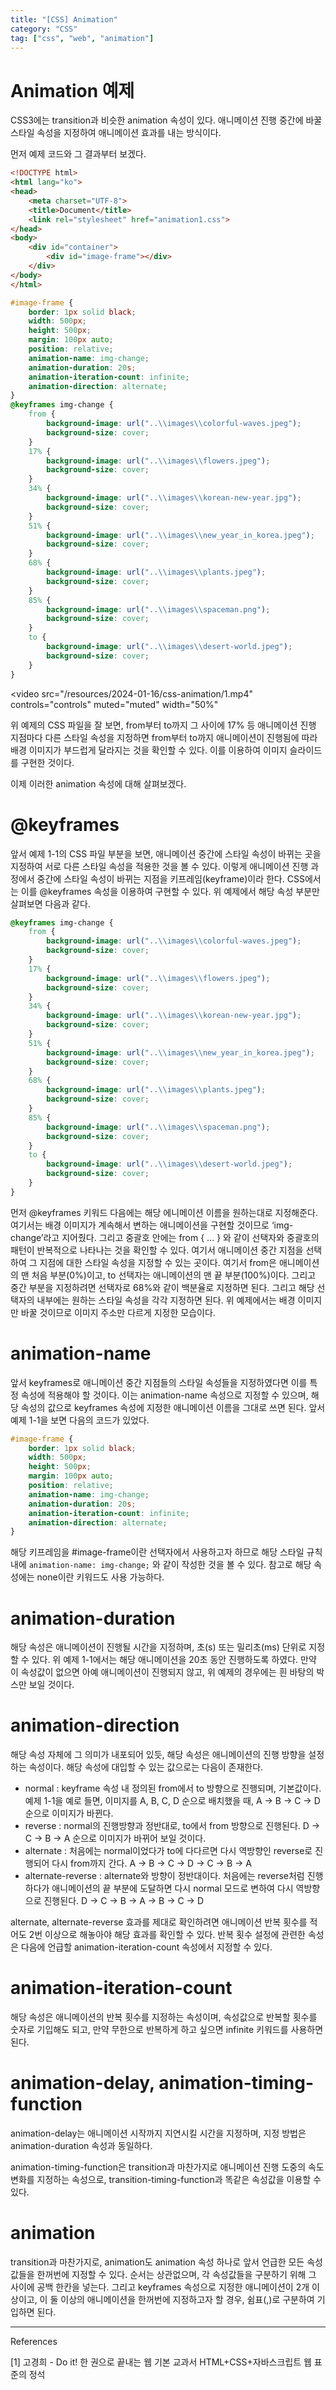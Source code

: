 ```yaml
---
title: "[CSS] Animation"
category: "CSS"
tag: ["css", "web", "animation"]
---
```

# Animation 예제

CSS3에는 transition과 비슷한 animation 속성이 있다. 애니메이션 진행 중간에 바꿀 스타일 속성을 지정하여 애니메이션 효과를 내는 방식이다. 

먼저 예제 코드와 그 결과부터 보겠다. 

```html
<!DOCTYPE html>
<html lang="ko">
<head>
    <meta charset="UTF-8">
    <title>Document</title>
    <link rel="stylesheet" href="animation1.css">
</head>
<body>
    <div id="container">
        <div id="image-frame"></div>
    </div>
</body>
</html>
```

```css
#image-frame {
    border: 1px solid black;
    width: 500px;
    height: 500px;
    margin: 100px auto;
    position: relative;
    animation-name: img-change;
    animation-duration: 20s;
    animation-iteration-count: infinite;
    animation-direction: alternate;
}
@keyframes img-change {
    from {
        background-image: url("..\\images\\colorful-waves.jpeg");
        background-size: cover;
    }
    17% {
        background-image: url("..\\images\\flowers.jpeg");
        background-size: cover;
    }
    34% {
        background-image: url("..\\images\\korean-new-year.jpg");
        background-size: cover;
    }
    51% {
        background-image: url("..\\images\\new_year_in_korea.jpeg");
        background-size: cover;
    }
    68% {
        background-image: url("..\\images\\plants.jpeg");
        background-size: cover;
    }
    85% {
        background-image: url("..\\images\\spaceman.png");
        background-size: cover;
    }
    to {
        background-image: url("..\\images\\desert-world.jpeg");
        background-size: cover;
    }
}
```

<video 
    src="/resources/2024-01-16/css-animation/1.mp4" controls="controls"
    muted="muted"
    width="50%"
></video>

위 예제의 CSS 파일을 잘 보면, from부터 to까지 그 사이에 17% 등 애니메이션 진행 지점마다 다른 스타일 속성을 지정하면 from부터 to까지 애니메이션이 진행됨에 따라 배경 이미지가 부드럽게 달라지는 것을 확인할 수 있다. 이를 이용하여 이미지 슬라이드를 구현한 것이다. 

이제 이러한 animation 속성에 대해 살펴보겠다. 

# @keyframes

앞서 예제 1-1의 CSS 파일 부분을 보면, 애니메이션 중간에 스타일 속성이 바뀌는 곳을 지정하여 서로 다른 스타일 속성을 적용한 것을 볼 수 있다. 이렇게 애니메이션 진행 과정에서 중간에 스타일 속성이 바뀌는 지점을 키프레임(keyframe)이라 한다. CSS에서는 이를 @keyframes 속성을 이용하여 구현할 수 있다. 위 예제에서 해당 속성 부분만 살펴보면 다음과 같다. 

```css
@keyframes img-change {
    from {
        background-image: url("..\\images\\colorful-waves.jpeg");
        background-size: cover;
    }
    17% {
        background-image: url("..\\images\\flowers.jpeg");
        background-size: cover;
    }
    34% {
        background-image: url("..\\images\\korean-new-year.jpg");
        background-size: cover;
    }
    51% {
        background-image: url("..\\images\\new_year_in_korea.jpeg");
        background-size: cover;
    }
    68% {
        background-image: url("..\\images\\plants.jpeg");
        background-size: cover;
    }
    85% {
        background-image: url("..\\images\\spaceman.png");
        background-size: cover;
    }
    to {
        background-image: url("..\\images\\desert-world.jpeg");
        background-size: cover;
    }
}
```

먼저 @keyframes 키워드 다음에는 해당 에니메이션 이름을 원하는대로 지정해준다. 여기서는 배경 이미지가 계속해서 변하는 애니메이션을 구현할 것이므로 ‘img-change’라고 지어줬다. 그리고 중괄호 안에는 from { … } 와 같이 선택자와 중괄호의 패턴이 반복적으로 나타나는 것을 확인할 수 있다. 여기서 애니메이션 중간 지점을 선택하여 그 지점에 대한 스타일 속성을 지정할 수 있는 곳이다. 여기서 from은 애니메이션의 맨 처음 부분(0%)이고, to 선택자는 애니메이션의 맨 끝 부분(100%)이다. 그리고 중간 부분을 지정하려면 선택자로 68%와 같이 백분율로 지정하면 된다. 그리고 해당 선택자의 내부에는 원하는 스타일 속성을 각각 지정하면 된다. 위 예제에서는 배경 이미지만 바꿀 것이므로 이미지 주소만 다르게 지정한 모습이다. 

# animation-name

앞서 keyframes로 애니메이션 중간 지점들의 스타일 속성들을 지정하였다면 이를 특정 속성에 적용해야 할 것이다. 이는 animation-name 속성으로 지정할 수 있으며, 해당 속성의 값으로 keyframes 속성에 지정한 애니메이션 이름을 그대로 쓰면 된다. 앞서 예제 1-1을 보면 다음의 코드가 있었다. 

```css
#image-frame {
    border: 1px solid black;
    width: 500px;
    height: 500px;
    margin: 100px auto;
    position: relative;
    animation-name: img-change;
    animation-duration: 20s;
    animation-iteration-count: infinite;
    animation-direction: alternate;
}
```

해당 키프레임을 #image-frame이란 선택자에서 사용하고자 하므로 해당 스타일 규칙 내에 `animation-name: img-change;` 와 같이 작성한 것을 볼 수 있다. 참고로 해당 속성에는 none이란 키워드도 사용 가능하다. 

# animation-duration

해당 속성은 애니메이션이 진행될 시간을 지정하며, 초(s) 또는 밀리초(ms) 단위로 지정할 수 있다. 위 예제 1-1에서는 해당 애니메이션을 20초 동안 진행하도록 하였다. 만약 이 속성값이 없으면 아예 애니메이션이 진행되지 않고, 위 예제의 경우에는 흰 바탕의 박스만 보일 것이다. 

# animation-direction

해당 속성 자체에 그 의미가 내포되어 있듯, 해당 속성은 애니메이션의 진행 방향을 설정하는 속성이다. 해당 속성에 대입할 수 있는 값으로는 다음이 존재한다. 

- normal : keyframe 속성 내 정의된 from에서 to 방향으로 진행되며, 기본값이다. 예제 1-1을 예로 들면, 이미지를 A, B, C, D 순으로 배치했을 때, A → B → C → D 순으로 이미지가 바뀐다.
- reverse : normal의 진행방향과 정반대로, to에서 from 방향으로 진행된다. D → C → B → A 순으로 이미지가 바뀌어 보일 것이다.
- alternate : 처음에는 normal이었다가 to에 다다르면 다시 역방향인 reverse로 진행되어 다시 from까지 간다. A → B → C → D → C → B → A
- alternate-reverse : alternate와 방향이 정반대이다. 처음에는 reverse처럼 진행하다가 애니메이션의 끝 부분에 도달하면 다시 normal 모드로 변하여 다시 역방향으로 진행된다. D → C → B → A → B → C → D

alternate, alternate-reverse 효과를 제대로 확인하려면 애니메이션 반복 횟수를 적어도 2번 이상으로 해놓아야 해당 효과를 확인할 수 있다. 반복 횟수 설정에 관련한 속성은 다음에 언급할 animation-iteration-count 속성에서 지정할 수 있다. 

# animation-iteration-count

해당 속성은 애니메이션의 반복 횟수를 지정하는 속성이며, 속성값으로 반복할 횟수를 숫자로 기입해도 되고, 만약 무한으로 반복하게 하고 싶으면 infinite 키워드를 사용하면 된다. 

# animation-delay, animation-timing-function

animation-delay는 애니메이션 시작까지 지연시킬 시간을 지정하며, 지정 방법은 animation-duration 속성과 동일하다. 

animation-timing-function은 transition과 마찬가지로 애니메이션 진행 도중의 속도 변화를 지정하는 속성으로, transition-timing-function과 똑같은 속성값을 이용할 수 있다. 

# animation

transition과 마찬가지로, animation도 animation 속성 하나로 앞서 언급한 모든 속성값들을 한꺼번에 지정할 수 있다. 순서는 상관없으며, 각 속성값들을 구분하기 위해 그 사이에 공백 한칸을 넣는다. 그리고 keyframes 속성으로 지정한 애니메이션이 2개 이상이고, 이 둘 이상의 애니메이션을 한꺼번에 지정하고자 할 경우, 쉼표(,)로 구분하여 기입하면 된다.


---
References

[1] 고경희 - Do it! 한 권으로 끝내는 웹 기본 교과서 HTML+CSS+자바스크립트 웹 표준의 정석

